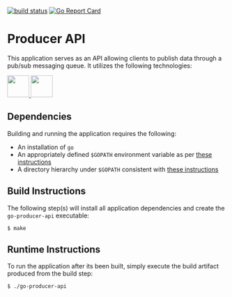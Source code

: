 [![build status](https://travis-ci.org/daynesh/go-producer-api.svg?branch=master)](https://travis-ci.org/daynesh/go-producer-api.svg?branch=master)
[![Go Report Card](https://goreportcard.com/badge/github.com/daynesh/go-producer-api)](https://goreportcard.com/report/github.com/daynesh/go-producer-api)

# Producer API
This application serves as an API allowing clients to publish data through a pub/sub messaging queue.  It utilizes the following technologies:

<a href="https://golang.org/" target="_blank" title="Go">
  <img height="50" src="https://upload.wikimedia.org/wikipedia/commons/2/23/Golang.png"/>
</a>
<a href="https://kafka.apache.org/" target="_blank" title="Kafka">
  <img height="50" src="https://kafka.apache.org/images/logo.png"/>
</a>

## Dependencies
Building and running the application requires the following:
- An installation of `go`
- An appropriately defined `$GOPATH` environment variable as per [these instructions](https://golang.org/doc/code.html#GOPATH)
- A directory hierarchy under `$GOPATH` consistent with [these instructions](https://golang.org/doc/code.html#Workspaces)

## Build Instructions
The following step(s) will install all application dependencies and create the `go-producer-api` executable:
```
$ make
```

## Runtime Instructions
To run the application after its been built, simply execute the build artifact produced from the build step:
```
$ ./go-producer-api
```
